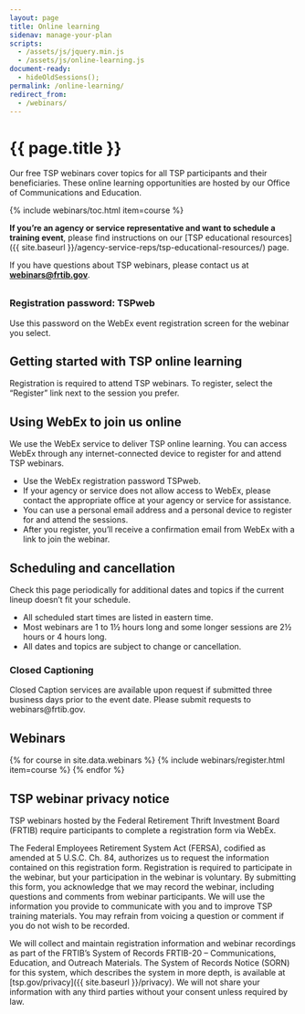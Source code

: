 ```yaml
---
layout: page
title: Online learning
sidenav: manage-your-plan
scripts:
  - /assets/js/jquery.min.js
  - /assets/js/online-learning.js
document-ready:
  - hideOldSessions();
permalink: /online-learning/
redirect_from:
  - /webinars/
---
```


# {{ page.title }}

Our free TSP webinars cover topics for all TSP participants and their beneficiaries. These online learning opportunities are hosted by our Office of Communications and Education.

{% include webinars/toc.html item=course %}

**If you’re an agency or service representative and want to schedule a training event**, please find instructions on our [TSP educational resources]({{ site.baseurl }}/agency-service-reps/tsp-educational-resources/) page.

If you have questions about TSP webinars, please contact us at **webinars@frtib.gov**.

<div class="usa-alert  usa-alert-info usa-alert-paragraph">
<div class="usa-alert-body">
<h3 class="usa-alert-heading" style="padding-top: .5rem;">
Registration password: TSPweb
</h3>
<p>Use this password on the WebEx event registration screen for the webinar you select.</p>
</div>
</div>

## Getting started with TSP online learning

Registration is required to attend TSP webinars. To register, select the “Register” link next to the session you prefer.

## Using WebEx to join us online

We use the WebEx service to deliver TSP online learning. You can access WebEx through any internet-connected device to register for and attend TSP webinars.

- Use the WebEx registration password TSPweb.
- If your agency or service does not allow access to WebEx, please contact the appropriate office at your agency or service for assistance.
- You can use a personal email address and a personal device to register for and attend the sessions.
- After you register, you’ll receive a confirmation email from WebEx with a link to join the webinar.

## Scheduling and cancellation
Check this page periodically for additional dates and topics if the current lineup doesn’t fit your schedule.

- All scheduled start times are listed in eastern time.
- Most webinars are 1 to 1&frac12; hours long and some longer sessions are <span class="nobr">2&frac12; hours</span> or 4 hours long.
- All dates and topics are subject to change or cancellation.

<div class="usa-alert usa-alert-info cc usa-alert-paragraph">
  <div class="usa-alert-body">
    <h3 class="usa-alert-heading">Closed Captioning</h3>
    <p class="usa-alert-text">Closed Caption services are available upon request if submitted three business days prior to the event date. Please submit requests to webinars@frtib.gov.</p>
  </div>
</div>

## Webinars
<section class="webinar-list" markdown="1">
{% for course in site.data.webinars %}
{% include webinars/register.html item=course %}
{% endfor %}
</section>

## TSP webinar privacy notice

TSP webinars hosted by the Federal Retirement Thrift Investment Board (FRTIB) require participants to complete a registration form via WebEx.

The Federal Employees Retirement System Act (FERSA), codified as amended at 5 U.S.C. Ch. 84, authorizes us to request the information contained on this registration form. Registration is required to participate in the webinar, but your participation in the webinar is voluntary. By submitting this form, you acknowledge that we may record the webinar, including questions and comments from webinar participants. We will use the information you provide to communicate with you and to improve TSP training materials. You may refrain from voicing a question or comment if you do not wish to be recorded.

We will collect and maintain registration information and webinar recordings as part of the FRTIB’s System of Records FRTIB-20 – Communications, Education, and Outreach Materials. The System of Records Notice (SORN) for this system, which describes the system in more depth, is available at [tsp.gov/privacy]({{ site.baseurl }}/privacy). We will not share your information with any third parties without your consent unless required by law.





<!-- CONTENT END -->

